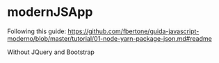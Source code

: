 # modernJSApp

Following this guide:
https://github.com/fbertone/guida-javascript-moderno/blob/master/tutorial/01-node-yarn-package-json.md#readme

Without JQuery and Bootstrap
